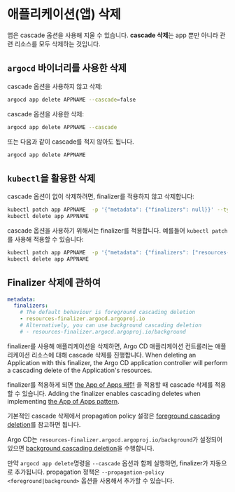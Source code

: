 # 애플리케이션(앱) 삭제
앱은 cascade 옵션을 사용해 지울 수 있습니다. **cascade 삭제**는 app 뿐만 아니라 관련 리소스를 모두 삭제하는 것입니다.

## `argocd` 바이너리를 사용한 삭제


cascade 옵션을 사용하지 않고 삭제:

```bash
argocd app delete APPNAME --cascade=false
```

cascade 옵션을 사용한 삭제:

```bash
argocd app delete APPNAME --cascade
```

또는 다음과 같이 cascade를 적지 않아도 됩니다.

```bash
argocd app delete APPNAME
```
## `kubectl`을 활용한 삭제

cascade 옵션이 없이 삭제하려면, finalizer를 적용하지 않고 삭제합니다:

```bash
kubectl patch app APPNAME  -p '{"metadata": {"finalizers": null}}' --type merge
kubectl delete app APPNAME
```

cascade 옵션을 사용하기 위해서는 finalizer를 적용합니다. 예를들어 `kubectl patch`를 사용해 적용할 수 있습니다: 

```bash
kubectl patch app APPNAME  -p '{"metadata": {"finalizers": ["resources-finalizer.argocd.argoproj.io"]}}' --type merge
kubectl delete app APPNAME
```
## Finalizer 삭제에 관하여

```yaml
metadata:
  finalizers:
    # The default behaviour is foreground cascading deletion
    - resources-finalizer.argocd.argoproj.io
    # Alternatively, you can use background cascading deletion
    # - resources-finalizer.argocd.argoproj.io/background
```

finalizer를 사용해 애플리케이션을 삭제하면, Argo CD 애플리케이션 컨트롤러는 애플리케이션 리소스에 대해 cascade 삭제를 진행합니다.
When deleting an Application with this finalizer, the Argo CD application controller will perform a cascading delete of the Application's resources.

finalizer를 적용하게 되면 [the App of Apps 패턴](../operator-manual/cluster-bootstrapping.md#cascading-deletion) 을 적용할 때 cascade 삭제를 적용할 수 있습니다.
Adding the finalizer enables cascading deletes when implementing [the App of Apps pattern](../operator-manual/cluster-bootstrapping.md#cascading-deletion).


기본적인 cascade 삭제에서 propagation policy 설정은 [foreground cascading deletion](https://kubernetes.io/docs/concepts/architecture/garbage-collection/#foreground-deletion)를 참고하면 됩니다.

Argo CD는 `resources-finalizer.argocd.argoproj.io/background`가 설정되어 있으면 [background cascading deletion](https://kubernetes.io/docs/concepts/architecture/garbage-collection/#background-deletion)을 수행합니다.

만약 `argocd app delete`명령을 `--cascade` 옵션과 함께 실행하면, finalizer가 자동으로 추가됩니다.
propagation 정책은 `--propagation-policy <foreground|background>` 옵션을 사용해서 추가할 수 있습니다.
